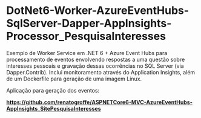 # DotNet6-Worker-AzureEventHubs-SqlServer-Dapper-AppInsights-Processor_PesquisaInteresses
Exemplo de Worker Service em .NET 6 + Azure Event Hubs para processamento de eventos envolvendo respostas a uma questão sobre interesses pessoais e gravação dessas ocorrências no SQL Server (via Dapper.Contrib). Inclui monitoramento através do Application Insights, além de um Dockerfile para geração de uma imagem Linux.

Aplicação para geração dos eventos:

**https://github.com/renatogroffe/ASPNETCore6-MVC-AzureEventHubs-AppInsights_SitePesquisaInteresses**